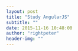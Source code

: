 ```yaml
---
layout: post
title: "Study AngularJS"
subtitle: ""
date: 2015-11-16 10:48:00
author: "rightpeter"
header-img: ""
---
```



